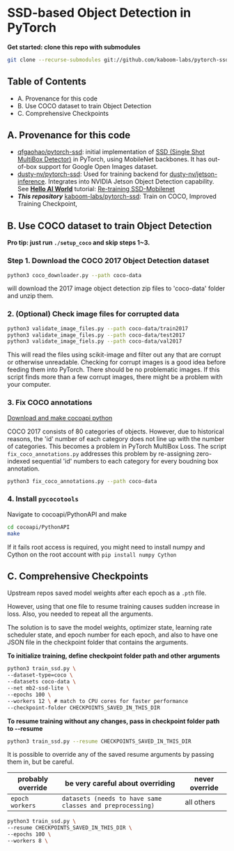 # SSD-based Object Detection in PyTorch

**Get started: clone this repo with submodules**
```bash
git clone --recurse-submodules git://github.com/kaboom-labs/pytorch-ssd.git
```
## Table of Contents
+ A. Provenance for this code
+ B. Use COCO dataset to train Object Detection
+ C. Comprehensive Checkpoints

## A. Provenance for this code
+ [qfgaohao/pytorch-ssd](https://github.com/qfgaohao/pytorch-ssd): initial implementation of [SSD (Single Shot MultiBox Detector)](https://arxiv.org/abs/1512.02325) in PyTorch, using MobileNet backbones. It has out-of-box support for Google Open Images dataset.
+ [dusty-nv/pytorch-ssd](https://github.com/dusty-nv/pytorch-ssd): Used for training backend for [dusty-nv/jetson-inference](https://github.com/dusty-nv/jetson-inference). Integrates into NVIDIA Jetson Object Detection capability. See **[Hello AI World](https://github.com/dusty-nv/jetson-inference/tree/dev#training)** tutorial: [Re-training SSD-Mobilenet](https://github.com/dusty-nv/jetson-inference/blob/dev/docs/pytorch-ssd.md)
+ ***This repository*** [kaboom-labs/pytorch-ssd](https://github.com/kaboom-labs/pytorch-ssd): Train on COCO, Improved Training Checkpoint, 


## B. Use COCO dataset to train Object Detection

**Pro tip: just run `./setup_coco` and skip steps 1~3.**

### Step 1. Download the COCO 2017 Object Detection dataset
```bash
python3 coco_downloader.py --path coco-data
```
will download the 2017 image object detection zip files to 'coco-data' folder and unzip them.

### 2. (Optional) Check image files for corrupted data
```bash
python3 validate_image_files.py --path coco-data/train2017
python3 validate_image_files.py --path coco-data/test2017
python3 validate_image_fiels.py --path coco-data/val2017
```
This will read the files using scikit-image and filter out any that are corrupt or otherwise unreadable.
Checking for corrupt images is a good idea before feeding them into PyTorch.
There should be no problematic images. If this script finds more than a few corrupt images, there might be a problem with your computer.

### 3. Fix COCO annotations

[Download and make cocoapi python](https://github.com/cocodataset/cocoapi)

COCO 2017 consists of 80 categories of objects.
However, due to historical reasons, the 'id' number of each category does not line up with the number of categories.
This becomes a problem in PyTorch MultiBox Loss.
The script `fix_coco_annotations.py` addresses this problem by re-assigning zero-indexed sequential 'id' numbers to each category for every boudning box annotation.
```bash
python3 fix_coco_annotations.py --path coco-data
```

### 4. Install `pycocotools`

Navigate to cocoapi/PythonAPI and make
```bash
cd cocoapi/PythonAPI
make
```
If it fails root access is required, you might need to install numpy and Cython on the root account with `pip install numpy Cython`

## C. Comprehensive Checkpoints 

Upstream repos saved model weights after each epoch as a `.pth` file.

However, using that one file to resume training causes sudden increase in loss. Also, you needed to repeat all the arguments.

The solution is to save the model weights, optimizer state, learning rate scheduler state, and epoch number for each epoch, and also to have one JSON file in the checkpoint folder that contains the arguments.

**To initialize training, define checkpoint folder path and other arguments**
```bash
python3 train_ssd.py \
--dataset-type=coco \
--datasets coco-data \
--net mb2-ssd-lite \
--epochs 100 \
--workers 12 \ # match to CPU cores for faster performance
--checkpoint-folder CHECKPOINTS_SAVED_IN_THIS_DIR
```

**To resume training without any changes, pass in checkpoint folder path to --resume**
```bash
python3 train_ssd.py --resume CHECKPOINTS_SAVED_IN_THIS_DIR
```

It is possible to override any of the saved resume arguments by passing them in, but be careful.

| probably override | be very careful about overriding | never override |
| --- | --- | --- |
| `epoch` `workers` | `datasets (needs to have same classes and preprocessing)` | all others |


```bash
python3 train_ssd.py \
--resume CHECKPOINTS_SAVED_IN_THIS_DIR \
--epochs 100 \
--workers 8 \
